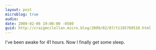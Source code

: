 ```yaml
---
layout: post
microblog: true
audio: 
date: 2009-02-06 19:00:00 -0500
guid: http://craigmcclellan.micro.blog/2009/02/07/t1185769510.html
---
```

I've been awake for 41 hours. Now I finally get some sleep.
